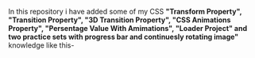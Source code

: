 In this repository i have added some of my CSS <b>"Transform Property",
"Transition Property", "3D Transition Property", "CSS Animations Property", "Persentage Value With Amimations", "Loader Project" and two practice sets with progress bar and continuesly rotating image"</b> knowledge like this-